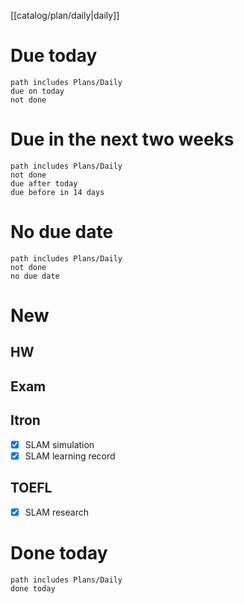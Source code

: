 [[catalog/plan/daily|daily]]
# Due today
```tasks
path includes Plans/Daily
due on today
not done
```
# Due in the next two weeks
```tasks
path includes Plans/Daily
not done
due after today
due before in 14 days
```
# No due date
```tasks
path includes Plans/Daily
not done
no due date
```

# New
## HW
## Exam
## Itron
- [x] SLAM simulation
- [x] SLAM learning record
## TOEFL
- [x] SLAM research
# Done today
```tasks
path includes Plans/Daily
done today
```